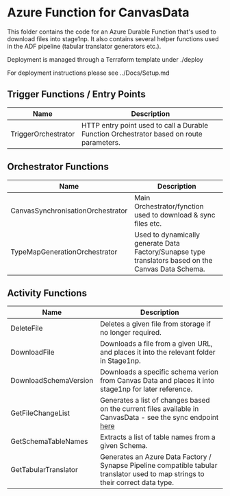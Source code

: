 # Azure Function for CanvasData

This folder contains the code for an Azure Durable Function that's used to download files into stage1np. It also contains several helper functions used in the ADF pipeline (tabular translator generators etc.).

Deployment is managed through a Terraform template under ./deploy

For deployment instructions please see ../Docs/Setup.md

## Trigger Functions / Entry Points

| Name | Description |
| ---------------- | ----------- |
| TriggerOrchestrator | HTTP entry point used to call a Durable Function Orchestrator based on route parameters.

## Orchestrator Functions

| Name | Description |
| ---------------- | ----------- |
| CanvasSynchronisationOrchestrator | Main Orchestrator/fynction used to download & sync files etc. |
| TypeMapGenerationOrchestrator | Used to dynamically generate Data Factory/Sunapse type translators based on the Canvas Data Schema.

## Activity Functions

| Name | Description |
| ---------------- | ----------- |
| DeleteFile | Deletes a given file from storage if no longer required.
| DownloadFile | Downloads a file from a given URL, and places it into the relevant folder in Stage1np.
| DownloadSchemaVersion | Downloads a specific schema verion from Canvas Data and places it into stage1np for later reference.
| GetFileChangeList | Generates a list of changes based on the current files available in CanvasData - see the sync endpoint [here](https://portal.inshosteddata.com/docs/api)
| GetSchemaTableNames | Extracts a list of table names from a given Schema.
| GetTabularTranslator | Generates an Azure Data Factory / Synapse Pipeline compatible tabular translator used to map strings to their correct data type.
